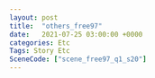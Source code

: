 ```yaml
---
layout: post
title:  "others_free97"
date:   2021-07-25 03:00:00 +0000
categories: Etc
Tags: Story Etc
SceneCode: ["scene_free97_q1_s20"]
---
```

